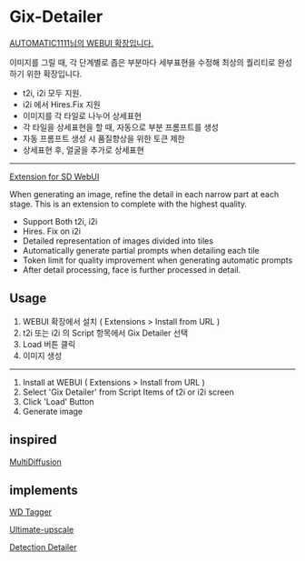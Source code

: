 # Gix-Detailer

[AUTOMATIC1111님의 WEBUI 확장입니다.](https://github.com/AUTOMATIC1111/stable-diffusion-webui)

이미지를 그릴 때, 각 단계별로 좁은 부분마다 세부표현을 수정해
최상의 퀄리티로 완성하기 위한 확장입니다.

- t2i, i2i 모두 지원.
- i2i 에서 Hires.Fix 지원
- 이미지를 각 타일로 나누어 상세표현
- 각 타일을 상세표현을 할 때, 자동으로 부분 프롬프트를 생성
- 자동 프롬프트 생성 시 품질향상을 위한 토큰 제한
- 상세표현 후, 얼굴을 추가로 상세표현

-------

[Extension for SD WebUI](https://github.com/AUTOMATIC1111/stable-diffusion-webui)

When generating an image, refine the detail in each narrow part at each stage.
This is an extension to complete with the highest quality.

- Support Both t2i, i2i
- Hires. Fix on i2i
- Detailed representation of images divided into tiles
- Automatically generate partial prompts when detailing each tile
- Token limit for quality improvement when generating automatic prompts
- After detail processing, face is further processed in detail.

## Usage
1. WEBUI 확장에서 설치 ( Extensions > Install from URL )
2. t2i 또는 i2i 의 Script 항목에서 Gix Detailer 선택
3. Load 버튼 클릭
4. 이미지 생성

-------

1. Install at WEBUI ( Extensions > Install from URL )
2. Select 'Gix Detailer'  from Script Items of t2i or i2i screen
3. Click 'Load' Button
4. Generate image

## inspired
[MultiDiffusion](https://multidiffusion.github.io/)

## implements
[WD Tagger](https://github.com/toriato/stable-diffusion-webui-wd14-tagger)

[Ultimate-upscale](https://github.com/Coyote-A/ultimate-upscale-for-automatic1111)

[Detection Detailer](https://github.com/dustysys/ddetailer)
